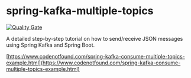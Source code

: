 # spring-kafka-multiple-topics

[![Quality Gate](https://sonarqube.com/api/badges/gate?key=com.codenotfound:spring-kafka-multiple-topics)](https://sonarqube.com/dashboard/index/com.codenotfound:spring-kafka-multiple-topics)

A detailed step-by-step tutorial on how to send/receive JSON messages using Spring Kafka and Spring Boot.

[https://www.codenotfound.com/spring-kafka-consume-multiple-topics-example.html](https://www.codenotfound.com/spring-kafka-consume-multiple-topics-example.html)
